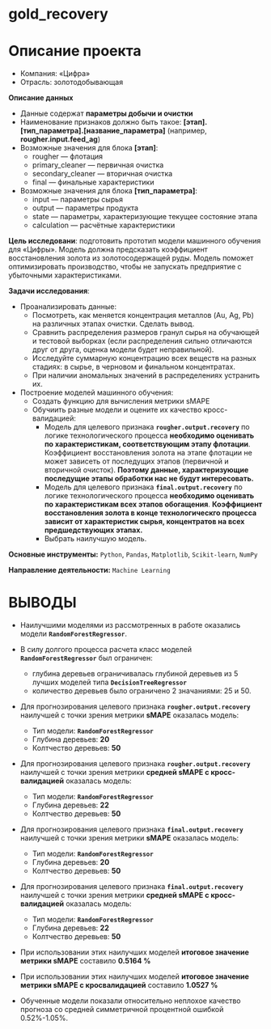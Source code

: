 # gold_recovery
# Описание проекта

* Компания: «Цифра»
* Отрасль: золотодобывающая


**Описание данных**
* Данные содержат **параметры добычи и очистки**
* Наименование признаков должно быть такое: **[этап].[тип_параметра].[название_параметра]** (например, **rougher.input.feed_ag**)
* Возможные значения для блока **[этап]**:
    - rougher — флотация
    - primary_cleaner — первичная очистка
    - secondary_cleaner — вторичная очистка
    - final — финальные характеристики
* Возможные значения для блока **[тип_параметра]**:
    - input — параметры сырья
    - output — параметры продукта
    - state — параметры, характеризующие текущее состояние этапа
    - calculation — расчётные характеристики


**Цель исследовани**: подготовить прототип модели машинного обучения для «Цифры». Модель должна предсказать коэффициент восстановления золота из золотосодержащей руды. Модель поможет оптимизировать производство, чтобы не запускать предприятие с убыточными характеристиками.


**Задачи исследования**:
* Проанализировать данные:
    - Посмотреть, как меняется концентрация металлов (Au, Ag, Pb) на различных этапах очистки. Сделать вывод.
    - Сравнить распределения размеров гранул сырья на обучающей и тестовой выборках (если распределения сильно отличаются друг от друга, оценка модели будет неправильной).
    - Исследуйте суммарную концентрацию всех веществ на разных стадиях: в сырье, в черновом и финальном концентратах.
    - При наличии аномальных значений в распределениях устранить их.
* Построение моделей машинного обучения:
    - Создать функцию для вычисления метрики sMAPE
    - Обучиить разные модели и оцените их качество кросс-валидацией:
        - Модель для целевого признака **`rougher.output.recovery`** по логике технологического процесса **необходимо оценивать по характеристикам, соответствующим этапу флотации**. Коэффициент восстановления золота на этапе флотации не может зависеть от последущих этапов (первичной и вторичной очисток). **Поэтому данные, характеризующие последущие этапы обработки нас не будут интересовать.**
        - Модель для целевого признака **`final.output.recovery`** по логике технологического процесса **необходимо оценивать по  характеристикам всех этапов обогащения**. **Коэффициент восстановления золота в конце технологическго процесса зависит от характеристик сырья, концентратов на всех предшедствующих этапах.**
        - Выбрать наилучшую модель.

**Основные инструменты:** `Python`, `Pandas`, `Matplotlib`, `Scikit-learn`, `NumPy`

**Направление деятельности:** `Machine Learning`

# ВЫВОДЫ

* Наилучшими моделями из рассмотренных в работе оказались модели **`RandomForestRegressor`**.
* В силу долгого процесса расчета класс моделей **`RandomForestRegressor`** был ограничен:
    - глубина деревьев ограничивалась глубиной деревьев из 5 лучших моделей типа **`DecisionTreeRegressor`**
    - количество деревьев было ограничено 2 значаниями: 25 и 50.


* Для прогнозирования целевого признака **`rougher.output.recovery`** наилучшей с точки зрения метрики **sMAPE** оказалась модель:
    - Тип модели: **`RandomForestRegressor`**
    - Глубина деревьев: **20**
    - Колтчество деревьев: **50**
* Для прогнозирования целевого признака **`rougher.output.recovery`** наилучшей с точки зрения  метрики **средней sMAPE с кросс-валидацией** оказалась модель:
    - Тип модели: **`RandomForestRegressor`**
    - Глубина деревьев: **22**
    - Колтчество деревьев: **50**


* Для прогнозирования целевого признака **`final.output.recovery`** наилучшей с точки зрения метрики **sMAPE** оказалась модель:
    - Тип модели: **`RandomForestRegressor`**
    - Глубина деревьев: **20**
    - Колтчество деревьев: **50**
* Для прогнозирования целевого признака **`final.output.recovery`** наилучшей с точки зрения метрики **средней sMAPE с кросс-валидацией** оказалась модель:
    - Тип модели: **`RandomForestRegressor`**
    - Глубина деревьев: **22**
    - Колтчество деревьев: **50**
    
* При использовании этих наилучших моделей **итоговое значение метрики sMAPE** составило **0.5164 %**
* При использовании этих наилучших моделей **итоговое значение метрики sMAPE с кросвалидацией** составило **1.0527 %**


* Обученные модели показали относительно неплохое качество прогноза со средней симметричной процентной ошибкой  0.52%-1.05%.

